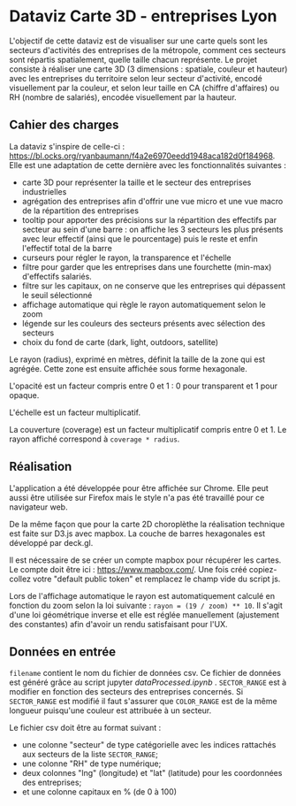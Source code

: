 # Dataviz Carte 3D - entreprises Lyon

L'objectif de cette dataviz est de visualiser sur une carte quels sont les secteurs d'activités des entreprises de la métropole, comment ces secteurs sont répartis spatialement, quelle taille chacun représente. Le projet consiste à réaliser une carte 3D (3 dimensions : spatiale, couleur et hauteur) avec les entreprises du territoire selon leur secteur d'activité, encodé visuellement par la couleur, et selon leur taille en CA (chiffre d'affaires) ou RH (nombre de salariés), encodée visuellement par la hauteur.


## Cahier des charges

La dataviz s'inspire de celle-ci : https://bl.ocks.org/ryanbaumann/f4a2e6970eedd1948aca182d0f184968. Elle est une adaptation de cette dernière avec les fonctionnalités suivantes :

* carte 3D pour représenter la taille et le secteur des entreprises industrielles
* agrégation des entreprises afin d'offrir une vue micro et une vue macro de la répartition des entreprises
* tooltip pour apporter des précisions sur la répartition des effectifs par secteur au sein d'une barre : on affiche les 3 secteurs les plus présents avec leur effectif (ainsi que le pourcentage) puis le reste et enfin l'effectif total de la barre
* curseurs pour régler le rayon, la transparence et l'échelle
* filtre pour garder que les entreprises dans une fourchette (min-max) d'effectifs salariés.
* filtre sur les capitaux, on ne conserve que les entreprises qui dépassent le seuil sélectionné
* affichage automatique qui règle le rayon automatiquement selon le zoom
* légende sur les couleurs des secteurs présents avec sélection des secteurs 
* choix du fond de carte (dark, light, outdoors, satellite)


Le rayon (radius), exprimé en mètres, définit la taille de la zone qui est agrégée. Cette zone est ensuite affichée sous forme hexagonale.

L'opacité est un facteur compris entre 0 et 1 : 0 pour transparent et 1 pour opaque.

L'échelle est un facteur multiplicatif.

La couverture (coverage) est un facteur multiplicatif compris entre 0 et 1. Le rayon affiché correspond à `coverage * radius`.


## Réalisation

L'application a été développée pour être affichée sur Chrome. Elle peut aussi être utilisée sur Firefox mais le style n'a pas été travaillé pour ce navigateur web.

De la même façon que pour la carte 2D choroplèthe la réalisation technique est faite sur D3.js avec mapbox. La couche de barres hexagonales est développé par deck.gl.

Il est nécessaire de se créer un compte mapbox pour récupérer les cartes. Le compte doit être ici : https://www.mapbox.com/. Une fois créé copiez-collez votre "default public token" et remplacez le champ vide du script js.

Lors de l'affichage automatique le rayon est automatiquement calculé en fonction du zoom selon la loi suivante :
`rayon = (19 / zoom) ** 10`. Il s'agit d'une loi géométrique inverse et elle est réglée manuellement (ajustement des constantes) afin d'avoir un rendu satisfaisant pour l'UX.

<!-- ![\Large x=\frac{-b\pm\sqrt{b^2-4ac}}{2a}](https://latex.codecogs.com/svg.latex?\Large&space;x=\frac{-b\pm\sqrt{b^2-4ac}}{2a})  -->


## Données en entrée

``filename`` contient le nom du fichier de données csv. Ce fichier de données est généré grâce au script jupyter *dataProcessed.ipynb* . ``SECTOR_RANGE`` est à modifier en fonction des secteurs des entreprises concernés. Si ``SECTOR_RANGE`` est modifié il faut s'assurer que ``COLOR_RANGE`` est de la même longueur puisqu'une couleur est attribuée à un secteur.

Le fichier csv doit être au format suivant :
* une colonne "secteur" de type catégorielle avec les indices rattachés aux secteurs de la liste ``SECTOR_RANGE``;
* une colonne "RH" de type numérique; 
* deux colonnes "lng" (longitude) et "lat" (latitude) pour les coordonnées des entreprises;
* et une colonne capitaux en % (de 0 à 100)
